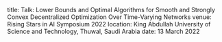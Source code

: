 title: Talk: Lower Bounds and Optimal Algorithms for Smooth and Strongly Convex Decentralized Optimization Over Time-Varying Networks
venue: Rising Stars in AI Symposium 2022
location: King Abdullah University of Science and Technology, Thuwal, Saudi Arabia
date: 13 March 2022